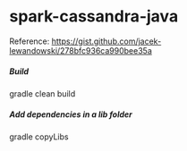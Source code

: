 # spark-cassandra-java

Reference: https://gist.github.com/jacek-lewandowski/278bfc936ca990bee35a


##### Build
gradle clean build

##### Add dependencies in a lib folder
gradle copyLibs
